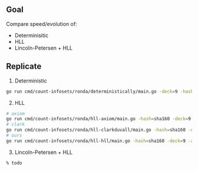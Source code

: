 

## Goal

Compare speed/evolution of:
 - Determinisitic
 - HLL
 - Lincoln-Petersen + HLL

## Replicate

1. Deterministic

```bash
go run cmd/count-infosets/ronda/deterministically/main.go -deck=9 -hash=sha160 -info=InfosetRondaBase -abs=null -track=true -report=10
```

2. HLL

```bash
# axiom
go run cmd/count-infosets/ronda/hll-axiom/main.go -hash=sha160 -deck=9 -abs=null -report=10 -limit=1400
# clark
go run cmd/count-infosets/ronda/hll-clarkduvall/main.go -hash=sha160 -deck=9 -abs=null -report=10 -limit=1400
# ours
go run cmd/count-infosets/ronda/hll-hll/main.go -hash=sha160 -deck=9 -abs=null -report=10 -limit=1400 -precision=6
```

3. Lincoln-Petersen + HLL

```bash
% todo
```

